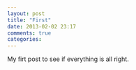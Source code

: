 ```yaml
---
layout: post
title: "First"
date: 2013-02-02 23:17
comments: true
categories: 
---
```


My firt post to see if everything is all right.